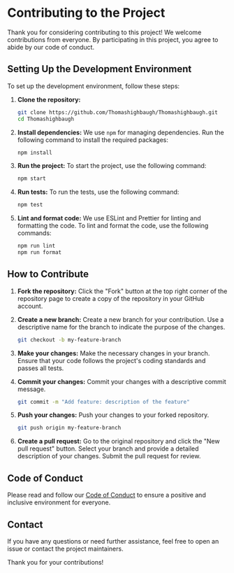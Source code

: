 # Contributing to the Project

Thank you for considering contributing to this project! We welcome contributions from everyone. By participating in this project, you agree to abide by our code of conduct.

## Setting Up the Development Environment

To set up the development environment, follow these steps:

1. **Clone the repository:**
   ```sh
   git clone https://github.com/Thomashighbaugh/Thomashighbaugh.git
   cd Thomashighbaugh
   ```

2. **Install dependencies:**
   We use `npm` for managing dependencies. Run the following command to install the required packages:
   ```sh
   npm install
   ```

3. **Run the project:**
   To start the project, use the following command:
   ```sh
   npm start
   ```

4. **Run tests:**
   To run the tests, use the following command:
   ```sh
   npm test
   ```

5. **Lint and format code:**
   We use ESLint and Prettier for linting and formatting the code. To lint and format the code, use the following commands:
   ```sh
   npm run lint
   npm run format
   ```

## How to Contribute

1. **Fork the repository:**
   Click the "Fork" button at the top right corner of the repository page to create a copy of the repository in your GitHub account.

2. **Create a new branch:**
   Create a new branch for your contribution. Use a descriptive name for the branch to indicate the purpose of the changes.
   ```sh
   git checkout -b my-feature-branch
   ```

3. **Make your changes:**
   Make the necessary changes in your branch. Ensure that your code follows the project's coding standards and passes all tests.

4. **Commit your changes:**
   Commit your changes with a descriptive commit message.
   ```sh
   git commit -m "Add feature: description of the feature"
   ```

5. **Push your changes:**
   Push your changes to your forked repository.
   ```sh
   git push origin my-feature-branch
   ```

6. **Create a pull request:**
   Go to the original repository and click the "New pull request" button. Select your branch and provide a detailed description of your changes. Submit the pull request for review.

## Code of Conduct

Please read and follow our [Code of Conduct](CODE_OF_CONDUCT.md) to ensure a positive and inclusive environment for everyone.

## Contact

If you have any questions or need further assistance, feel free to open an issue or contact the project maintainers.

Thank you for your contributions!
